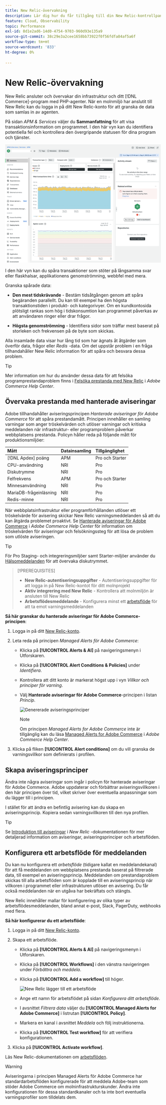 ```yaml
---
title: New Relic-övervakning
description: Lär dig hur du får tillgång till din New Relic-kontrollpanel och analyserar data från din Adobe Commerce i molninfrastrukturprojekt.
feature: Cloud, Observability
topic: Performance
exl-id: 8d1e2ad6-14d0-4754-9703-960d93e135a9
source-git-commit: 38c29e3a2cee1658bb73922f0f56fdfa84af5a6f
workflow-type: tm+mt
source-wordcount: '833'
ht-degree: 0%

---
```


# New Relic-övervakning

New Relic ansluter och övervakar din infrastruktur och ditt [!DNL Commerce]-program med PHP-agenter. När en molnmiljö har anslutit till New Relic kan du logga in på ditt New Relic-konto för att granska de data som samlas in av agenten.

På sidan _APM &amp; Services_ väljer du **Sammanfattning** för att visa transaktionsinformation om programmet. I den här vyn kan du identifiera potentiella fel och kontrollera den övergripande statusen för dina program och tjänster.

![New Relic-översiktssida för molnprojekt](../../assets/new-relic/dashboard.png)

I den här vyn kan du spåra transaktioner som stöter på långsamma svar eller flaskhalsar, applikationens genomströmning, webbfel med mera.

Granska spårade data:

- **Den mest tidskrävande** - Bestäm tidsåtgången genom att spåra begäranden parallellt. Du kan till exempel ha den högsta transaktionstiden i produkt- och kategorivyer. Om en kundkontosida plötsligt rankas som hög i tidskonsumtion kan programmet påverkas av att användaren ringer eller drar frågor.

- **Högsta genomströmning** - Identifiera sidor som träffar mest baserat på storleken och frekvensen på de byte som skickas.

Alla insamlade data visar hur lång tid som har ägnats åt åtgärder som överför data, frågor eller _Redis_ -data. Om det uppstår problem i en fråga tillhandahåller New Relic information för att spåra och besvara dessa problem.

>[!TIP]
>
>Mer information om hur du använder dessa data för att felsöka programprestandaproblem finns i [Felsöka prestanda med New Relic](https://experienceleague.adobe.com/docs/commerce-knowledge-base/kb/troubleshooting/miscellaneous/troubleshoot-performance-using-new-relic-on-magento-commerce.html) i _Adobe Commerce Help Center_.

## Övervaka prestanda med hanterade aviseringar

Adobe tillhandahåller aviseringsprincipen _Hanterade aviseringar för Adobe Commerce_ för att spåra prestandamått. Principen innehåller en samling varningar som anger tröskelvärden och utlöser varningar och kritiska meddelanden när infrastruktur- eller programproblem påverkar webbplatsens prestanda. Policyn håller reda på följande mått för produktionsmiljöer:

| Mått | Datainsamling | Tillgänglighet |
|:-------------------|:----------------|:----------------|
| [!DNL Apdex] poäng | APM | Pro och Starter |
| CPU-användning | NRI | Pro |
| Diskutrymme | NRI | Pro |
| Felfrekvens | APM | Pro och Starter |
| Minnesanvändning | NRI | Pro |
| MariaDB-frågeinläsning | NRI | Pro |
| Redis-minne | NRI | Pro |

När webbplatsinfrastruktur eller programförhållanden utlöser ett tröskelvärde för avisering skickar New Relic varningsmeddelanden så att du kan åtgärda problemet proaktivt. Se [Hanterade aviseringar för Adobe Commerce](https://experienceleague.adobe.com/docs/commerce-knowledge-base/kb/support-tools/managed-alerts/managed-alerts-for-magento-commerce.html) i _Adobe Commerce Help Center_ för information om tröskelvärden för aviseringar och felsökningssteg för att lösa de problem som utlöste aviseringen.

>[!TIP]
>
>För Pro Staging- och integreringsmiljöer samt Starter-miljöer använder du [Hälsomeddelanden](../integrations/health-notifications.md) för att övervaka diskutrymmet.

>[!PREREQUISITES]
>
>- **New Relic-autentiseringsuppgifter** - Autentiseringsuppgifter för att logga in på New Relic-kontot för ditt molnprojekt
>- **Aktiv integrering med New Relic** - Kontrollera att molnmiljön är ansluten till New Relic
>- **Arbetsflödesmeddelande** - Konfigurera minst ett [arbetsflöde](#set-up-a-workflow-for-notifications) för att ta emot varningsmeddelanden

**Så här granskar du hanterade aviseringar för Adobe Commerce-principen**:

1. Logga in på ditt [New Relic-konto](https://login.newrelic.com/login).

1. Leta reda på principen _Managed Alerts för Adobe Commerce_:

   - Klicka på **[!UICONTROL Alerts & AI]** på navigeringsmenyn i Utforskaren.

   - Klicka på **[!UICONTROL Alert Conditions & Policies]** under _Identifiera_.

   - Kontrollera att ditt konto är markerat högst upp i vyn _Villkor och principer för varning_.

   - Välj **Hanterade aviseringar för Adobe Commerce**-principen i listan _Princip_.

     ![Genererade aviseringsprinciper](../../assets/new-relic/managed-alerts-policy.png)

     >[!NOTE]
     >
     >Om principen _Managed Alerts for Adobe Commerce_ inte är tillgänglig kan du läsa [Managed Alerts for Adobe Commerce](https://experienceleague.adobe.com/docs/commerce-knowledge-base/kb/support-tools/managed-alerts/managed-alerts-for-magento-commerce.html) i _Adobe Commerce Help Center_.

1. Klicka på fliken **[!UICONTROL Alert conditions]** om du vill granska de varningsvillkor som definierats i profilen.

## Skapa aviseringsprinciper

Ändra inte några aviseringar som ingår i policyn för hanterade aviseringar för Adobe Commerce. Adobe uppdaterar och förbättrar aviseringsvillkoren i den här principen över tid, vilket skriver över eventuella anpassningar som du lägger till i principen.

I stället för att ändra en befintlig avisering kan du skapa en aviseringsprincip. Kopiera sedan varningsvillkoren till den nya profilen.

>[!TIP]
>
>Se [Introduktion till aviseringar](https://docs.newrelic.com/docs/alerts/overview/) i _New Relic_ -dokumentationen för mer detaljerad information om aviseringar, aviseringsprinciper och arbetsflöden.

## Konfigurera ett arbetsflöde för meddelanden

Du kan nu konfigurera ett _arbetsflöde_ (tidigare kallat en meddelandekanal) för att få meddelanden om webbplatsens prestanda baserat på filtrerade data, till exempel en aviseringsprincip. Meddelanden om prestandaproblem skickas till alla arbetsflöden som är kopplade till en aviseringsprincip när villkoren i programmet eller infrastrukturen utlöser en avisering. Du får också meddelanden när en utgåva har bekräftats och stängts.

New Relic innehåller mallar för konfigurering av olika typer av arbetsflödesmeddelanden, bland annat e-post, Slack, PagerDuty, webhooks med flera.

**Så här konfigurerar du ett arbetsflöde**:

1. Logga in på ditt [New Relic-konto](https://login.newrelic.com/login).

1. Skapa ett arbetsflöde.

   - Klicka på **[!UICONTROL Alerts & AI]** på navigeringsmenyn i Utforskaren.

   - Klicka på **[!UICONTROL Workflows]** i den vänstra navigeringen under _Förbättra och meddela_.

   - Klicka på **[!UICONTROL Add a workflow]** till höger.

     ![New Relic lägger till ett arbetsflöde](../../assets/new-relic/add-a-workflow.png)

   - Ange ett namn för arbetsflödet på sidan _Konfigurera ditt arbetsflöde_.

   - I avsnittet _Filtrera data_ väljer du **[!UICONTROL Managed Alerts for Adobe Commerce]** i listrutan **[!UICONTROL Policy]**.

   - Markera en kanal i avsnittet _Meddela_ och följ instruktionerna.

   - Klicka på **[!UICONTROL Test workflow]** för att verifiera konfigurationen.

1. Klicka på **[!UICONTROL Activate workflow]**.

Läs New Relic-dokumentationen om [arbetsflöden](https://docs.newrelic.com/docs/alerts-applied-intelligence/applied-intelligence/incident-workflows/incident-workflows/).

>[!WARNING]
>
>Aviseringarna i principen Managed Alerts för Adobe Commerce har standardarbetsflöden konfigurerade för att meddela Adobe-team som stöder Adobe Commerce om molninfrastrukturskunder. Ändra inte konfigurationen för dessa standardkanaler och ta inte bort eventuella varningsprofiler som tilldelats dem.
